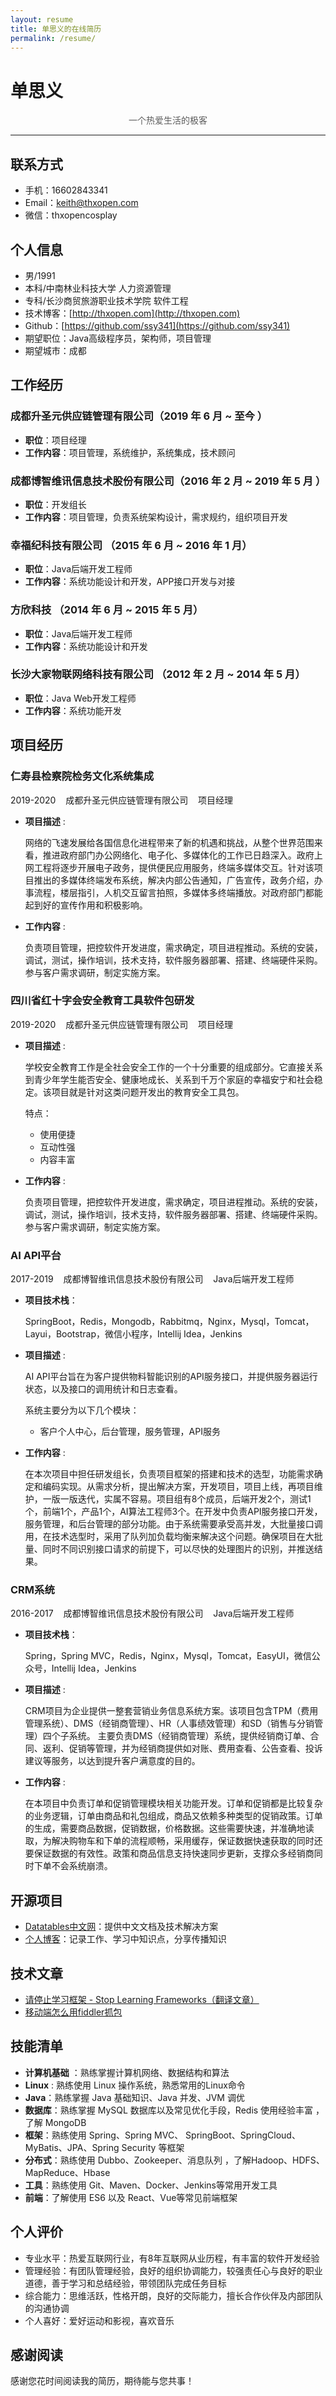 ```yaml
---
layout: resume
title: 单思义的在线简历
permalink: /resume/
---
```


# 单思义

<p style="text-align:center;color:rgb(93,93,93)">一个热爱生活的极客</p>

---

## 联系方式

- 手机：16602843341
- Email：keith@thxopen.com
- 微信：thxopencosplay

## 个人信息

- 男/1991
- 本科/中南林业科技大学 人力资源管理
- 专科/长沙商贸旅游职业技术学院 软件工程
- 技术博客：[http://thxopen.com](http://thxopen.com)
- Github：[https://github.com/ssy341](https://github.com/ssy341) 
- 期望职位：Java高级程序员，架构师，项目管理    
- 期望城市：成都

## 工作经历

### 成都升圣元供应链管理有限公司（2019 年 6 月 ~ 至今 ）

- **职位**：项目经理
- **工作内容**：项目管理，系统维护，系统集成，技术顾问

### 成都博智维讯信息技术股份有限公司（2016 年 2 月 ~ 2019 年 5 月 ）

- **职位**：开发组长
- **工作内容**：项目管理，负责系统架构设计，需求规约，组织项目开发

### 幸福纪科技有限公司 （2015 年 6 月 ~ 2016 年 1 月）

- **职位**：Java后端开发工程师
- **工作内容**：系统功能设计和开发，APP接口开发与对接

### 方欣科技 （2014 年 6 月 ~ 2015 年 5 月）

- **职位**：Java后端开发工程师
- **工作内容**：系统功能设计和开发

### 长沙大家物联网络科技有限公司 （2012 年 2 月 ~ 2014 年 5 月）

- **职位**：Java Web开发工程师
- **工作内容**：系统功能开发


## 项目经历

### 仁寿县检察院检务文化系统集成

2019-2020&nbsp;&nbsp;&nbsp;&nbsp;成都升圣元供应链管理有限公司&nbsp;&nbsp;&nbsp;&nbsp;项目经理

- **项目描述** : 

    网络的飞速发展给各国信息化进程带来了新的机遇和挑战，从整个世界范围来看，推进政府部门办公网络化、电子化、多媒体化的工作已日趋深入。政府上网工程将逐步开展电子政务，提供便民应用服务，终端多媒体交互。针对该项目推出的多媒体终端发布系统，解决内部公告通知，广告宣传，政务介绍，办事流程，楼层指引，人机交互留言拍照，多媒体多终端播放。对政府部门都能起到好的宣传作用和积极影响。

- **工作内容** :

    负责项目管理，把控软件开发进度，需求确定，项目进程推动。系统的安装，调试，测试，操作培训，技术支持，软件服务器部署、搭建、终端硬件采购。参与客户需求调研，制定实施方案。

### 四川省红十字会安全教育工具软件包研发

2019-2020&nbsp;&nbsp;&nbsp;&nbsp;成都升圣元供应链管理有限公司&nbsp;&nbsp;&nbsp;&nbsp;项目经理

- **项目描述** : 

    学校安全教育工作是全社会安全工作的一个十分重要的组成部分。它直接关系到青少年学生能否安全、健康地成长、关系到千万个家庭的幸福安宁和社会稳定。该项目就是针对这类问题开发出的教育安全工具包。

    特点：
    - 使用便捷
    - 互动性强
    - 内容丰富


- **工作内容** :

    负责项目管理，把控软件开发进度，需求确定，项目进程推动。系统的安装，调试，测试，操作培训，技术支持，软件服务器部署、搭建、终端硬件采购。参与客户需求调研，制定实施方案。


### AI API平台

2017-2019&nbsp;&nbsp;&nbsp;&nbsp;成都博智维讯信息技术股份有限公司&nbsp;&nbsp;&nbsp;&nbsp;Java后端开发工程师

- **项目技术栈**：

    SpringBoot，Redis，Mongodb，Rabbitmq，Nginx，Mysql，Tomcat，Layui，Bootstrap，微信小程序，Intellij Idea，Jenkins

- **项目描述** : 

    AI API平台旨在为客户提供物料智能识别的API服务接口，并提供服务器运行状态，以及接口的调用统计和日志查看。
    
    系统主要分为以下几个模块：
    - 客户个人中心，后台管理，服务管理，API服务

- **工作内容** :

    在本次项目中担任研发组长，负责项目框架的搭建和技术的选型，功能需求确定和编码实现。从需求分析，提出解决方案，开发项目，项目上线，再项目维护，一版一版迭代，实属不容易。项目组有8个成员，后端开发2个，测试1个，前端1个，产品1个，AI算法工程师3个。在开发中负责API服务接口开发，服务管理，和后台管理的部分功能。由于系统需要承受高并发，大批量接口调用，在技术选型时，采用了队列加负载均衡来解决这个问题。确保项目在大批量、同时不同识别接口请求的前提下，可以尽快的处理图片的识别，并推送结果。

### CRM系统

2016-2017&nbsp;&nbsp;&nbsp;&nbsp;成都博智维讯信息技术股份有限公司&nbsp;&nbsp;&nbsp;&nbsp;Java后端开发工程师


- **项目技术栈**：

    Spring，Spring MVC，Redis，Nginx，Mysql，Tomcat，EasyUI，微信公众号，Intellij Idea，Jenkins

- **项目描述** : 

    CRM项目为企业提供一整套营销业务信息系统方案。该项目包含TPM（费用管理系统）、DMS（经销商管理）、HR（人事绩效管理）和SD（销售与分销管理）四个子系统。
    主要负责DMS（经销商管理）系统，提供经销商订单、合同、返利、促销等管理，并为经销商提供如对账、费用查看、公告查看、投诉建议等服务，以达到提升客户满意度的目的。

- **工作内容** :

    在本项目中负责订单和促销管理模块相关功能开发。订单和促销都是比较复杂的业务逻辑，订单由商品和礼包组成，商品又依赖多种类型的促销政策。订单的生成，需要商品数据，促销数据，价格数据。这些需要快速，并准确地读取，为解决购物车和下单的流程顺畅，采用缓存，保证数据快速获取的同时还要保证数据的有效性。政策和商品信息支持快速同步更新，支撑众多经销商同时下单不会系统崩溃。


## 开源项目

- [Datatables中文网](http://datatables.club)：提供中文文档及技术解决方案
- [个人博客](http://thxopen.com)：记录工作、学习中知识点，分享传播知识

## 技术文章

- [请停止学习框架 - Stop Learning Frameworks（翻译文章）](http://thxopen.com/life/2019/05/14/stop-learning-frameworks.html)
- [移动端怎么用fiddler抓包](http://thxopen.com/tools/2020/07/03/use-fiddler-get-phone-app-http-request.html)


## 技能清单

- **计算机基础** ：熟练掌握计算机网络、数据结构和算法
- **Linux** : 熟练使用 Linux 操作系统，熟悉常用的Linux命令
- **Java**：熟练掌握 Java 基础知识、Java 并发、JVM 调优
- **数据库**：熟练掌握 MySQL 数据库以及常见优化手段，Redis 使用经验丰富 ，了解 MongoDB
- **框架**：熟练使用 Spring、Spring MVC、 SpringBoot、SpringCloud、MyBatis、JPA、Spring Security 等框架
- **分布式**：熟练使用 Dubbo、Zookeeper、消息队列 ，了解Hadoop、HDFS、MapReduce、Hbase
- **工具**：熟练使用 Git、Maven、Docker、Jenkins等常用开发工具
- **前端**：了解使用 ES6 以及 React、Vue等常见前端框架

## 个人评价

- 专业水平：热爱互联网行业，有8年互联网从业历程，有丰富的软件开发经验
- 管理经验：有团队管理经验，良好的组织协调能力，较强责任心与良好的职业道德，善于学习和总结经验，带领团队完成任务目标
- 综合能力：思维活跃，性格开朗，良好的交际能力，擅长合作伙伴及内部团队的沟通协调
- 个人喜好：爱好运动和影视，喜欢音乐

## 感谢阅读

感谢您花时间阅读我的简历，期待能与您共事！